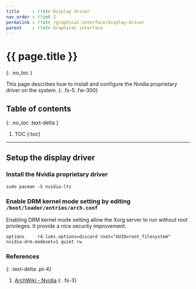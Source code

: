 ```yaml
---
title     : !!str Display driver
nav_order : !!int 2
permalink : !!str /graphical-interface/display-driver
parent    : !!str Graphical interface
---
```


# {{ page.title }}
{: .no_toc }

This page describes how to install and configure the Nvidia proprietary driver on the system.
{: .fs-5 .fw-300}

## Table of contents
{: .no_toc .text-delta }

1. TOC
{:toc}

---

## Setup the display driver

### Install the Nvidia proprietary driver
```
sudo pacman -S nvidia-lts
```

### Enable DRM kernel mode setting by editing `/boot/loader/entries/arch.conf`

Enabling DRM kernel mode setting allow the Xorg server to run without root privileges. It provide a nice security improvement.

```
options     rd.luks.options=discard root="UUID=root_filesystem" nvidia-drm.modeset=1 quiet rw
```

### References
{: .text-delta .pt-4}

1. [ArchWiki - Nvidia](https://wiki.archlinux.org/index.php/NVIDIA)
{: .fs-3}
